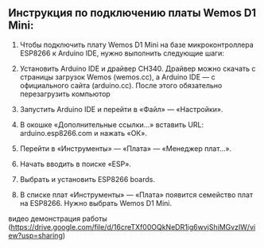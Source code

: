 ## Инструкция по подключению платы Wemos D1 Mini:

1) Чтобы подключить плату Wemos D1 Mini на базе микроконтроллера ESP8266 к Arduino IDE, нужно выполнить следующие шаги:

2) Установить Arduino IDE и драйвер CH340. Драйвер можно скачать с страницы загрузок Wemos (wemos.cc), а Arduino IDE — с официального сайта (arduino.cc). После этого обязательно перезагрузить компьютор

3) Запустить Arduino IDE и перейти в «Файл» — «Настройки».  

4) В окошке «Дополнительные ссылки…» вставить URL: arduino.esp8266.com и нажать «ОК». 

5) Перейти в «Инструменты» — «Плата» — «Менеджер плат…».  

6) Начать вводить в поиске «ESP».  

7) Выбрать и установить ESP8266 boards.  

8) В списке плат «Инструменты» — «Плата» появится семейство плат на ESP8266. Нужно выбрать Wemos D1 Mini. 


видео демонстрация работы (https://drive.google.com/file/d/16creTXf00OQkNeDR1ig6wvjShiMGvzIW/view?usp=sharing)
